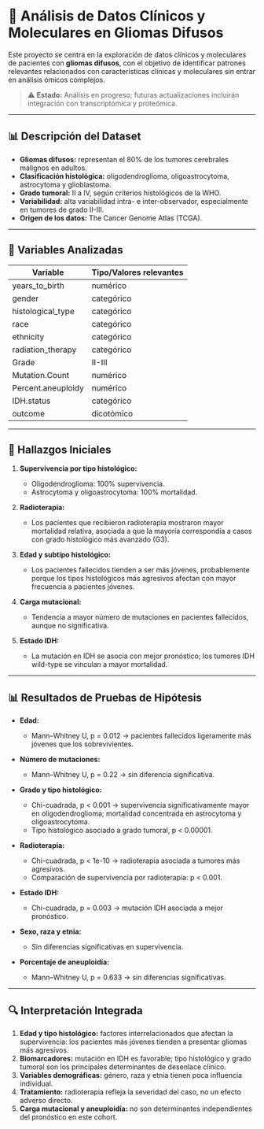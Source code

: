 # 🧠 Análisis de Datos Clínicos y Moleculares en Gliomas Difusos

Este proyecto se centra en la exploración de datos clínicos y moleculares de pacientes con **gliomas difusos**, con el objetivo de identificar patrones relevantes relacionados con características clínicas y moleculares sin entrar en análisis ómicos complejos.

> ⚠️ **Estado:** Análisis en progreso; futuras actualizaciones incluirán integración con transcriptómica y proteómica.

---

## 📊 Descripción del Dataset

- **Gliomas difusos:** representan el 80% de los tumores cerebrales malignos en adultos.  
- **Clasificación histológica:** oligodendroglioma, oligoastrocytoma, astrocytoma y glioblastoma.  
- **Grado tumoral:** II a IV, según criterios histológicos de la WHO.  
- **Variabilidad:** alta variabilidad intra- e inter-observador, especialmente en tumores de grado II-III.  
- **Origen de los datos:** The Cancer Genome Atlas (TCGA).  

---

## 🧬 Variables Analizadas

| Variable               | Tipo/Valores relevantes |
|------------------------|------------------------|
| years_to_birth         | numérico               |
| gender                 | categórico             |
| histological_type      | categórico             |
| race                   | categórico             |
| ethnicity              | categórico             |
| radiation_therapy      | categórico             |
| Grade                  | II-III                  |
| Mutation.Count         | numérico               |
| Percent.aneuploidy     | numérico               |
| IDH.status             | categórico             |
| outcome                | dicotómico             |

---

## 📌 Hallazgos Iniciales

1. **Supervivencia por tipo histológico:**  
   - Oligodendroglioma: 100% supervivencia.  
   - Astrocytoma y oligoastrocytoma: 100% mortalidad.  

2. **Radioterapia:**  
   - Los pacientes que recibieron radioterapia mostraron mayor mortalidad relativa, asociada a que la mayoría correspondía a casos con grado histológico más avanzado (G3).  

3. **Edad y subtipo histológico:**  
   - Los pacientes fallecidos tienden a ser más jóvenes, probablemente porque los tipos histológicos más agresivos afectan con mayor frecuencia a pacientes jóvenes.  

4. **Carga mutacional:**  
   - Tendencia a mayor número de mutaciones en pacientes fallecidos, aunque no significativa.  

5. **Estado IDH:**  
   - La mutación en IDH se asocia con mejor pronóstico; los tumores IDH wild-type se vinculan a mayor mortalidad.  

---

## 📊 Resultados de Pruebas de Hipótesis

- **Edad:**  
  - Mann–Whitney U, p = 0.012 → pacientes fallecidos ligeramente más jóvenes que los sobrevivientes.  

- **Número de mutaciones:**  
  - Mann–Whitney U, p = 0.22 → sin diferencia significativa.  

- **Grado y tipo histológico:**  
  - Chi-cuadrada, p < 0.001 → supervivencia significativamente mayor en oligodendroglioma; mortalidad concentrada en astrocytoma y oligoastrocytoma.  
  - Tipo histológico asociado a grado tumoral, p < 0.00001.  

- **Radioterapia:**  
  - Chi-cuadrada, p < 1e-10 → radioterapia asociada a tumores más agresivos.  
  - Comparación de supervivencia por radioterapia: p < 0.001.  

- **Estado IDH:**  
  - Chi-cuadrada, p = 0.003 → mutación IDH asociada a mejor pronóstico.  

- **Sexo, raza y etnia:**  
  - Sin diferencias significativas en supervivencia.  

- **Porcentaje de aneuploidía:**  
  - Mann–Whitney U, p = 0.633 → sin diferencias significativas.  

---

## 🔍 Interpretación Integrada

1. **Edad y tipo histológico:** factores interrelacionados que afectan la supervivencia: los pacientes más jóvenes tienden a presentar gliomas más agresivos.  
2. **Biomarcadores:** mutación en IDH es favorable; tipo histológico y grado tumoral son los principales determinantes de desenlace clínico.  
3. **Variables demográficas:** género, raza y etnia tienen poca influencia individual.  
4. **Tratamiento:** radioterapia refleja la severidad del caso, no un efecto adverso directo.  
5. **Carga mutacional y aneuploidía:** no son determinantes independientes del pronóstico en este cohort.
